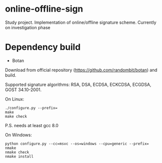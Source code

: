 # online-offline-sign
Study project. Implementation of online/offline signature scheme.
Currently on investigation phase

# Dependency build 

* Botan

Download from official repository (https://github.com/randombit/botan) and build. 

Supported signature algorithms: RSA, DSA, ECDSA, ECKCDSA, ECGDSA, GOST 34.10-2001.

On Linux:

```
./configure.py --prefix=
make
make check
```

P.S. needs at least gcc 8.0

On Windows:
```
python configure.py --cc=msvc --os=windows --cpu=generic --prefix=
nmake
nmake check
nmake install
```
